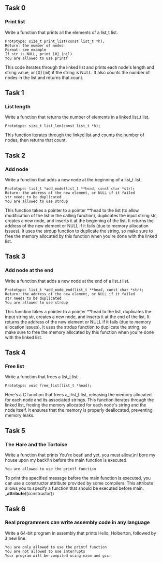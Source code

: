 ## Task 0
### Print list 
Write a function that prints all the elements of a list_t list.

    Prototype: size_t print_list(const list_t *h);
    Return: the number of nodes
    Format: see example
    If str is NULL, print [0] (nil)
    You are allowed to use printf

This code iterates through the linked list and prints each node's length and string value, or [0] (nil) if the string is NULL. It also counts the number of nodes in the list and returns that count.

## Task 1
### List length
Write a function that returns the number of elements in a linked list_t list.

    Prototype: size_t list_len(const list_t *h);

This function iterates through the linked list and counts the number of nodes, then returns that count.

## Task 2
### Add node
Write a function that adds a new node at the beginning of a list_t list.

    Prototype: list_t *add_node(list_t **head, const char *str);
    Return: the address of the new element, or NULL if it failed
    str needs to be duplicated
    You are allowed to use strdup

This function takes a pointer to a pointer **head to the list (to allow modification of the list in the calling function), duplicates the input string str, creates a new node, and inserts it at the beginning of the list. It returns the address of the new element or NULL if it fails (due to memory allocation issues). It uses the strdup function to duplicate the string, so make sure to free the memory allocated by this function when you're done with the linked list.

## Task 3
### Add node at the end
Write a function that adds a new node at the end of a list_t list.

    Prototype: list_t *add_node_end(list_t **head, const char *str);
    Return: the address of the new element, or NULL if it failed
    str needs to be duplicated
    You are allowed to use strdup

This function takes a pointer to a pointer **head to the list, duplicates the input string str, creates a new node, and inserts it at the end of the list. It returns the address of the new element or NULL if it fails (due to memory allocation issues). It uses the strdup function to duplicate the string, so make sure to free the memory allocated by this function when you're done with the linked list.

## Task 4
### Free list
Write a function that frees a list_t list.

    Prototype: void free_list(list_t *head);

Here's a C function that frees a_ list_t list, releasing the memory allocated for each node and its associated strings.
This function iterates through the linked list, freeing the memory allocated for each node's string and the node itself.
It ensures that the memory is properly deallocated, preventing memory leaks.

## Task 5
### The Hare and the Tortoise 
Write a function that prints You're beat! and yet, you must allow,\nI bore my house upon my back!\n before the main function is executed.

    You are allowed to use the printf function

To print the specified message before the main function is executed, you can use a constructor attribute provided by some compilers.
This attribute allows you to specify a function that should be executed before main.
___attribute__((constructor))


## Task 6
### Real programmers can write assembly code in any language

Write a 64-bit program in assembly that prints Hello, Holberton, followed by a new line.

    You are only allowed to use the printf function
    You are not allowed to use interrupts
    Your program will be compiled using nasm and gcc:


